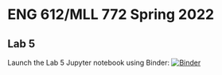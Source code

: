 # ENG 612/MLL 772 Spring 2022
## Lab 5

Launch the Lab 5 Jupyter notebook using Binder: [![Binder](https://mybinder.org/badge_logo.svg)](https://mybinder.org/v2/gh/lcthomas/eng612s22-lab5/HEAD?urlpath=lab%2Ftree%2Flab5.ipynb)
